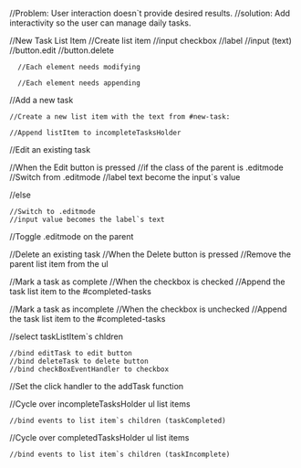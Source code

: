 //Problem: User interaction doesn`t provide desired results.
//solution: Add interactivity so the user can manage daily tasks.


//New Task List Item
  //Create list item
  //input checkbox
  //label
  //input (text)
  //button.edit
  //button.delete

      //Each element needs modifying 

      //Each element needs appending
      

//Add a new task
  
    //Create a new list item with the text from #new-task:

    //Append listItem to incompleteTasksHolder
      

//Edit an existing task

  //When the Edit button is pressed
  //if the class of the parent is .editmode
    //Switch from .editmode
    //label text become the input`s value

  //else

    //Switch to .editmode
    //input value becomes the label`s text

  //Toggle .editmode on the parent    



//Delete an existing task
  //When the Delete button is pressed
    //Remove the parent list item from the ul



//Mark a task as complete
  //When the checkbox is checked
    //Append the task list item to the #completed-tasks


//Mark a task as incomplete
  //When the checkbox is unchecked
    //Append the task list item to the #completed-tasks

  //select taskListItem`s chldren


    //bind editTask to edit button
    //bind deleteTask to delete button
    //bind checkBoxEventHandler to checkbox



//Set the click handler to the addTask function


//Cycle over incompleteTasksHolder ul list items

    //bind events to list item`s children (taskCompleted)

//Cycle over completedTasksHolder ul list items

    //bind events to list item`s children (taskIncomplete)
























































